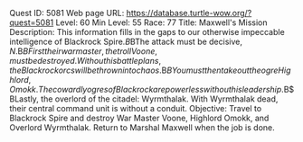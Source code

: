 Quest ID: 5081
Web page URL: https://database.turtle-wow.org/?quest=5081
Level: 60
Min Level: 55
Race: 77
Title: Maxwell's Mission
Description: This information fills in the gaps to our otherwise impeccable intelligence of Blackrock Spire.$B$BThe attack must be decisive, $N.$B$BFirst their war master, the troll Voone, must be destroyed. Without his battle plans, the Blackrock orcs will be thrown into chaos.$B$BYou must then take out the ogre Highlord, Omokk. The cowardly ogres of Blackrock are powerless without his leadership.$B$BLastly, the overlord of the citadel: Wyrmthalak. With Wyrmthalak dead, their central command unit is without a conduit.
Objective: Travel to Blackrock Spire and destroy War Master Voone, Highlord Omokk, and Overlord Wyrmthalak. Return to Marshal Maxwell when the job is done.
